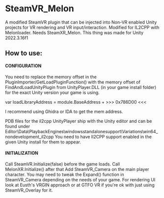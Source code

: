 # SteamVR_Melon
A modified SteamVR plugin that can be injected into Non-VR enabled Unity projects for VR rendering and VR input/interaction. Modified for IL2CPP with Melonloader. Needs SteamXR_Melon. This thing was made for Unity 2022.3.16f1

## How to use:

#### CONFIGURATION 

You need to replace the memory offset in the PluginImporter/GetLoadPluginFunction() with the memory offset of FindAndLoadUnityPlugin 
from UnityPlayer.DLL (in your game install folder) for the exact Unity version your game is using.

var loadLibraryAddress = module.BaseAddress + >>> 0x786D00 <<<

I recommend using Ghidra or IDA to get the mem address.

PDB files for the il2cpp UnityPlayer ship with the Unity editor and can be found under 
Editor\Data\PlaybackEngines\windowsstandalonesupport\Variations\win64_nondevelopment_il2cpp
You need to have Il2CPP support enabled in the given Unity install for them to appear.

#### INITIALIZATION

Call SteamVR.Initialize(false) before the game loads. 
Call MelonXR.Initialize() after that
Add SteamVR_Camera on the main player character. 
You may need to tweak the Expand() function in SteamVR_Camera depending on the needs of your game.
For rendering UI look at Eusth's VRGIN approach or at GTFO VR if you're ok with just using SteamVR_Overlay for it.
